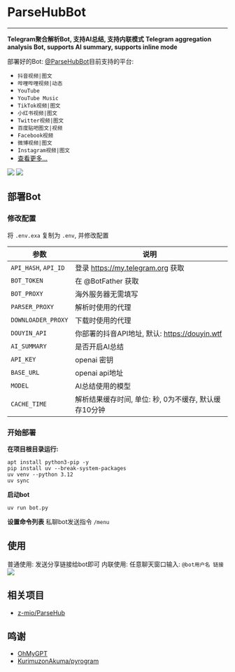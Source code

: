 # ParseHubBot

---

**Telegram聚合解析Bot, 支持AI总结, 支持内联模式**
**Telegram aggregation analysis Bot, supports AI summary, supports inline mode**

部署好的Bot: [@ParseHubBot](https://t.me/ParseHubBot)目前支持的平台:

- `抖音视频|图文`
- `哔哩哔哩视频|动态`
- `YouTube`
- `YouTube Music`
- `TikTok视频|图文`
- `小红书视频|图文`
- `Twitter视频|图文`
- `百度贴吧图文|视频`
- `Facebook视频`
- `微博视频|图文`
- `Instagram视频|图文`
- [查看更多...](https://github.com/z-mio/ParseHub)

![](https://img.155155155.xyz/i/2024/09/66f2d4b70416c.webp)
![](https://img.155155155.xyz/i/2024/09/66f2d4d6ca7ec.webp)

## 部署Bot

### 修改配置

将 `.env.exa` 复制为 `.env`, 并修改配置

| 参数                   | 说明                                  |
|----------------------|-------------------------------------|
| `API_HASH`, `API_ID` | 登录 https://my.telegram.org 获取       |
| `BOT_TOKEN`          | 在 @BotFather 获取                     |
| `BOT_PROXY`          | 海外服务器无需填写                           |
| `PARSER_PROXY`       | 解析时使用的代理                            |
| `DOWNLOADER_PROXY`   | 下载时使用的代理                            |
| `DOUYIN_API`         | 你部署的抖音API地址, 默认: https://douyin.wtf |
| `AI_SUMMARY`         | 是否开启AI总结                            |
| `API_KEY`            | openai 密钥                           |
| `BASE_URL`           | openai api地址                        |
| `MODEL`              | AI总结使用的模型                           |
| `CACHE_TIME`         | 解析结果缓存时间, 单位: 秒, 0为不缓存, 默认缓存10分钟    |

### 开始部署

**在项目根目录运行:**

```shell
apt install python3-pip -y
pip install uv --break-system-packages
uv venv --python 3.12
uv sync
```

**启动bot**

   ```shell
   uv run bot.py
   ```

**设置命令列表**
私聊bot发送指令 `/menu`

## 使用

普通使用: 发送分享链接给bot即可
内联使用: 任意聊天窗口输入: `@bot用户名 链接`
![](https://img.155155155.xyz/i/2024/09/66f3f92973ad1.webp)

## 相关项目

- [z-mio/ParseHub](https://github.com/z-mio/ParseHub)

## 鸣谢

- [OhMyGPT](https://www.ohmygpt.com)
- [KurimuzonAkuma/pyrogram](https://github.com/KurimuzonAkuma/pyrogram)
